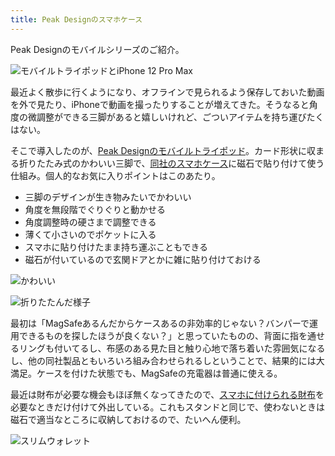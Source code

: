 ```yaml
---
title: Peak Designのスマホケース
---
```

Peak Designのモバイルシリーズのご紹介。

![](https://lh3.googleusercontent.com/jjy5zbEmhY9utLYcUE6rWfdtGjK7bhCRb4MIq9TTyZunIf4CKNat8bnaEeyj-2tf9g6l1Ij6tpePb7yJF3MU4Bt5mOd5mDg3NRlKDxru-Eyp1gJK8iBL_l44iP2w97r6jdA9Wx-jHTeCV4Nw3ebUGA "モバイルトライポッドとiPhone 12 Pro Max")

最近よく散歩に行くようになり、オフラインで見られるよう保存しておいた動画を外で見たり、iPhoneで動画を撮ったりすることが増えてきた。そうなると角度の微調整ができる三脚があると嬉しいけれど、ごついアイテムを持ち運びたくはない。

そこで導入したのが、[Peak Designのモバイルトライポッド](https://www.amazon.co.jp/dp/B09FRZPLL3)。カード形状に収まる折りたたみ式のかわいい三脚で、[同社のスマホケース](https://www.amazon.co.jp/dp/B09FP3HP7Z?)に磁石で貼り付けて使う仕組み。個人的なお気に入りポイントはこのあたり。

*   三脚のデザインが生き物みたいでかわいい
*   角度を無段階でぐりぐりと動かせる
*   角度調整時の硬さまで調整できる
*   薄くて小さいのでポケットに入る
*   スマホに貼り付けたまま持ち運ぶこともできる
*   磁石が付いているので玄関ドアとかに雑に貼り付けておける

![](https://lh4.googleusercontent.com/peVdiN3e4ydwwc0cGyMWEhjSYyPw07QjeDQnGgTX0BK-TSLxxJp1cd7E7Am5FAL9jEknfYa9vKDbegw15EbfEDzmio9P4K3xeRHsdOOCXJaLSALJkCW0t2hW3gJN2HPvWFMDEVg6_kFN5yhsXmIirA "かわいい")

![](https://lh6.googleusercontent.com/kg8PImosxY1WycTvRetYMz9noCYzk8JZZ6ZM1R4S2G0dwgGJVl75KjC6De9RoX5MN7ddPW29u1GaZDDKTyJxD_ugHVwxAzXBzPa6hBMF15yjKwVGU6n2gV91MV_KrJXXQowydAIPYqSn2s4a8GBNIg "折りたたんだ様子")

最初は「MagSafeあるんだからケースあるの非効率的じゃない？バンパーで運用できるものを探したほうが良くない？」と思っていたものの、背面に指を通せるリングも付いてるし、布感のある見た目と触り心地で落ち着いた雰囲気になるし、他の同社製品ともいろいろ組み合わせられるしということで、結果的には大満足。ケースを付けた状態でも、MagSafeの充電器は普通に使える。

最近は財布が必要な機会もほぼ無くなってきたので、[スマホに付けられる財布](https://www.amazon.co.jp/dp/B09FSGW671)を必要なときだけ付けて外出している。これもスタンドと同じで、使わないときは磁石で適当なところに収納しておけるので、たいへん便利。

![](https://lh6.googleusercontent.com/ENfkh8UjW-yRvy4vGNfSw5T_EMgLjy-K-uRx-QuTgqlb2gYRe1mR1DVXzBvqIlTbD9p7KdovGcRrlGCBQRnAvnXSdIXvoeFbH7HYn5DK3xpCG1y6z4XUASuL5EhL_JEz-jZfY3nAfWVKlETCxVhe2g "スリムウォレット")
